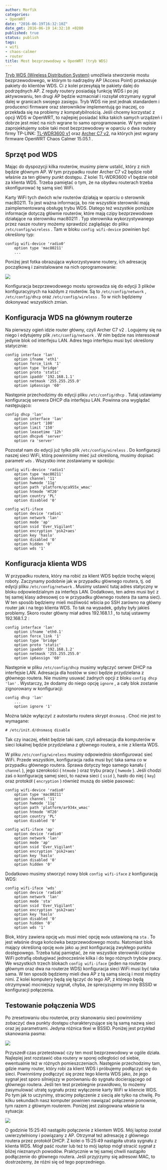 ```yaml
---
author: Morfik
categories:
- OpenWRT
date: "2016-06-19T16:32:10Z"
date_gmt: 2016-06-19 14:32:10 +0200
published: true
status: publish
tags:
- wifi
- chaos-calmer
- router
title: Most bezprzewodowy w OpenWRT (tryb WDS)
---
```


[Tryb WDS (Wireless Distribution
System)](https://pl.wikipedia.org/wiki/Wireless_Distribution_System) umożliwia stworzenie mostu
bezprzewodowego, w którym to nadrzędny AP (Access Point) przekazuje pakiety do klientów WDS. Ci z
kolei przesyłają te pakiety dalej do podrzędnych AP. Z reguły routery posiadają funkcję WDS i po jej
aktywowaniu, ten drugi AP będzie wzmacniał i rozsyłał otrzymany sygnał dalej w granicach swojego
zasięgu. Tryb WDS nie jest jednak standardem i producenci firmware oraz sterowników implementują go
inaczej, co przekłada się na problemy z kompatybilnością. Jeśli chcemy korzystać z opcji WDS w
OpenWRT, to najlepiej posiadać kilka takich samych urządzeń i dobrze jest mieć na nich wgrane to
samo oprogramowanie. W tym wpisie zaprojektujemy sobie taki most bezprzewodowy w oparciu o dwa
routery firmy TP-LINK: [TL-WDR3600 v1](http://www.tp-link.com.pl/products/details/TL-WDR3600.html)
oraz [Archer C7 v2](http://www.tp-link.com.pl/products/details/Archer-C7.html), na których jest
wgrany firmware OpenWRT Chaos Calmer 15.05.1 .

<!--more-->
## Sprzęt pod WDS

Mając do dyspozycji kilka routerów, musimy pierw ustalić, który z nich będzie głównym AP. W tym
przypadku router Archer C7 v2 będzie robił właśnie za ten główny punkt dostępu. Z kolei TL-WDR3600
v1 będzie robił za klienta WDS. Trzeba pamiętać o tym, że na obydwu routerach trzeba skonfigurować
tę samą sieć WiFi.

Karty WiFi tych dwóch w/w routerów działają w oparciu o sterownik mac80211. To jest ważna
informacja, bo nie wszystkie sterowniki mają zaimplementowaną obsługę trybu WDS. Dlatego też
wszystkie poniższe informacje dotyczą głównie routerów, które mają czipy bezprzewodowe działające na
sterowniku mac80211 . Typ sterownika wykorzystywanego przez nasze routery możemy sprawdzić
zaglądając do pliku `/etc/config/wireless` . Tam w bloku `config wifi-device` powinien być
określony typ:

    config wifi-device 'radio0'
        option type 'mac80211'
        ...

Poniżej jest fotka obrazująca wykorzystywane routery, ich adresację początkową i zainstalowane na
nich oprogramowanie:

![](/img/2016/06/1.openwrt-router-tryb-wds-konfiguracja.png#huge)

Konfiguracja bezprzewodowego mostu sprowadza się do edycji 3 plików konfiguracyjnych na każdym z
routerów. Są to `/etc/config/network` , `/etc/config/dhcp` oraz `/etc/config/wireless` . To w nich
będziemy dokonywać wszystkich zmian.

## Konfiguracja WDS na głównym routerze

Na pierwszy ogień idzie router główny, czyli Archer C7 v2 . Logujemy się na niego i edytujemy plik
`/etc/config/network` . W nim będzie nas interesował jedynie blok od interfejsu LAN. Adres tego
interfejsu musi być określony statycznie:

    config interface 'lan'
        option ifname 'eth1'
        option force_link '1'
        option type 'bridge'
        option proto 'static'
        option ipaddr '192.168.1.1'
        option netmask '255.255.255.0'
        option ip6assign '60'

Następnie przechodzimy do edycji pliku `/etc/config/dhcp` . Tutaj ustawiamy konfigurację serwera
DHCP dla interfejsu LAN. Powinna ona wyglądać następująco:

    config dhcp 'lan'
        option interface 'lan'
        option start '100'
        option limit '150'
        option leasetime '12h'
        option dhcpv6 'server'
        option ra 'server'

Pozostał nam do edycji już tylko plik `/etc/config/wireless` . Do konfiguracji naszej sieci WiFi,
którą powinniśmy mieć już określoną, musimy dopisać parametr `wds` . Wszystko inne zostawiamy w
spokoju:

    config wifi-device 'radio1'
        option type 'mac80211'
        option channel '11'
        option hwmode '11g'
        option path 'platform/qca955x_wmac'
        option htmode 'HT20'
        option country 'PL'
        option disabled '0'

    config wifi-iface
        option device 'radio1'
        option network 'lan'
        option mode 'ap'
        option ssid 'Ever_Vigilant'
        option encryption 'psk2+aes'
        option key 'haslo'
        option disabled '0'
        option hidden '0'
        option wds '1'

## Konfiguracja klienta WDS

W przypadku routera, który ma robić za klient WDS będzie trochę więcej roboty. Zaczynamy podobnie
jak w przypadku głównego routera, tj. od edycji pliku `/etc/config/network` . Musimy ustawić tutaj
adres statyczny w bloku odpowiedzialnym za interfejs LAN. Dodatkowo, ten adres musi być z tej samej
klasy adresowej co w przypadku głównego routera (ta sama sieć). W ten sposób będziemy mieli
możliwość wbicia po SSH zarówno na główny router jak i na tego klienta WDS. To tak na wypadek,
gdyby były jakieś problemy. Skoro router główny miał adres 192.168.1.1 , to tutaj ustawmy
192.168.1.2 :

    config interface 'lan'
        option ifname 'eth0.1'
        option force_link '1'
        option type 'bridge'
        option proto 'static'
        option ipaddr '192.168.1.2'
        option netmask '255.255.255.0'
        option ip6assign '60'

Następnie w pliku `/etc/config/dhcp` musimy wyłączyć serwer DHCP na interfejsie LAN. Adresacja dla
hostów w sieci będzie przydzielana z głównego routera. Nie musimy usuwać żadnych opcji z bloku
`config dhcp 'lan'` . Wystarczy, że dodamy do niego opcję `ignore` , a cały blok zostanie
zignorowany w konfiguracji:

    config dhcp 'lan'
        ...
        option ignore '1'

Można także wyłączyć z autostartu routera skrypt `dnsmasq` . Choć nie jest to wymagane:

    # /etc/init.d/dnsmasq disable

Tak czy inaczej, efekt będzie taki sam, czyli adresacja dla komputerów w sieci lokalnej będzie
przydzielana z głównego routera, a nie z klienta WDS.

W pliku `/etc/config/wireless` musimy odpowiednio skonfigurować sieć WiFi. Przede wszystkim,
konfiguracja radia musi być taka sama co w przypadku głównego routera. Sprawa dotyczy tego samego
kanału ( `channel` ), jego szerokości ( `htmode` ) oraz trybu pracy ( `hwmode` ). Jeśli chodzi zaś o
konfigurację samej sieci, to nazwa sieci ( `ssid` ), hasło do niej ( `key`) oraz protokół
( `encryption` ) również muszą do siebie pasować:

    config wifi-device 'radio0'
        option type 'mac80211'
        option channel '11'
        option hwmode '11g'
        option path 'platform/ar934x_wmac'
        option htmode 'HT20'
        option country 'PL'
        option disabled '0'

    config wifi-iface 'ap'
        option device 'radio0'
        option network 'lan'
        option mode 'ap'
        option ssid 'Ever_Vigilant'
        option encryption 'psk2+aes'
        option key 'haslo'
        option disabled '0'
        option hidden '0'

Dodatkowo musimy stworzyć nowy blok `config wifi-iface` z konfiguracją WDS:

    config wifi-iface 'wds'
        option device 'radio0'
        option network 'lan'
        option mode 'sta'
        option ssid 'Ever_Vigilant'
        option encryption 'psk2+aes'
        option key 'haslo'
        option disabled '0'
        option hidden '0'
        option wds '1'

Blok, który zawiera opcję `wds` musi mieć opcję `mode` ustawioną na `sta` . To jest właśnie druga
końcówka bezprzewodowego mostu. Natomiast blok mający określoną opcję `mode` jako `ap` jest
konfiguracją zwykłego punktu dostępowego. Trzeba tutaj pamiętać, że nie wszystkie sterowniki czipów
WiFi potrafią obsługiwać jednocześnie kilka i do tego różnych trybów pracy. We wszystkich trzech
blokach `config wifi-iface` (jeden na routerze głównym oraz dwa na routerze WDS) konfiguracja sieci
WiFi musi być taka sama. W ten sposób będziemy mieli dwa AP z tą samą siecią i most między nimi. Z
kolei komputery będą się łączyć do tego AP, z którego będą otrzymywać mocniejszy sygnał, chyba, że
sprecyzujemy im inny BSSID w konfiguracji połączenia.

## Testowanie połączenia WDS

Po zresetowaniu obu routerów, przy skanowaniu sieci powinniśmy zobaczyć dwa punkty dostępu
charakteryzujące się tą samą nazwą sieci oraz jej parametrami. Jedyna różnica tkwi w BSSID. Poniżej
jest przykład skanowania pasma:

![](/img/2016/06/2.openwrt-linux-skanowanie-sieci-wds.png#huge)

Przyszedł czas przetestować czy ten most bezprzewodowy w ogóle działa. Najlepiej jest rozstawić oba
routery w sporej odległości od siebie, ewentualnie też w różnych pomieszczeniach. Następnie
przechodzimy tam, gdzie mamy router, który robi za klient WDS i próbujemy podłączyć się do sieci.
Powinniśmy podłączyć się przez tego klienta WDS jako, że jego sygnał jest sporo silniejszy w
porównaniu do sygnału docierającego od głównego routera. Jeśli ten test przebiegnie prawidłowo, to
możemy zasymulować utratę sygnału przez wyłączenie karty WiFi w kliencie WDS. Po tym jak to
uczynimy, stracimy połączenie z siecią ale tylko na chwilę. Po kilku sekundach nasz komputer
powinien nawiązać połączenie ponownie, tym razem z głównym routerem. Poniżej jest zalogowana właśnie
ta sytuacja:

![](/img/2016/06/3.openwrt-linux-przelaczenie-wds.png#huge)

O godzinie 15:25:40 nastąpiło połączenie z klientem WDS. Mój laptop został uwierzytelniony i
powiązany z AP. Otrzymał też adresację z głównego routera przez protokół DHCP. Z kolei o 15:25:49
nastąpiła utrata sygnału z klienta WDS. Mógł paść router lub też to mój laptop mógł stracić sygnał z
bliżej nieznanych powodów. Praktycznie w tej samej chwili nastąpiło podłączenie do głównego routera.
Jeśli przyjrzymy się adresowi MAC, to dostrzeżemy, że różni się od tego poprzedniego.
